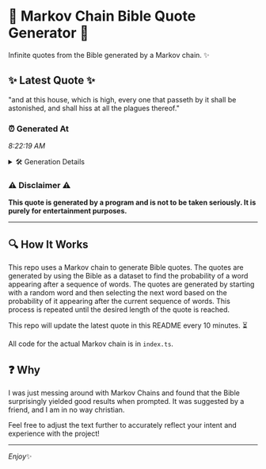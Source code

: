# 📖 Markov Chain Bible Quote Generator 📖

Infinite quotes from the Bible generated by a Markov chain. ✨

## ✨ Latest Quote ✨
"and at this house, which is high, every one that passeth by it shall be astonished, and shall hiss at all the plagues thereof."

### ⏰ Generated At
*8:22:19 AM*

<details>
    <summary>🛠️ Generation Details</summary>
    <p>
        <strong>🌱 Seed:</strong> and<br>
        <strong>🔄 Iterations:</strong> 23<br>
        <strong>📜 Context History:</strong><br>[ and ]: at<br>[ and, at ]: this<br>[ and, at, this ]: house,<br>[ and, at, this, house, ]: which<br>[ and, at, this, house,, which ]: is<br>[ and, at, this, house,, which, is ]: high,<br>[ at, this, house,, which, is, high, ]: every<br>[ this, house,, which, is, high,, every ]: one<br>[ house,, which, is, high,, every, one ]: that<br>[ which, is, high,, every, one, that ]: passeth<br>[ is, high,, every, one, that, passeth ]: by<br>[ high,, every, one, that, passeth, by ]: it<br>[ every, one, that, passeth, by, it ]: shall<br>[ one, that, passeth, by, it, shall ]: be<br>[ that, passeth, by, it, shall, be ]: astonished,<br>[ passeth, by, it, shall, be, astonished, ]: and<br>[ by, it, shall, be, astonished,, and ]: shall<br>[ it, shall, be, astonished,, and, shall ]: hiss<br>[ shall, be, astonished,, and, shall, hiss ]: at<br>[ be, astonished,, and, shall, hiss, at ]: all<br>[ astonished,, and, shall, hiss, at, all ]: the<br>[ and, shall, hiss, at, all, the ]: plagues<br>[ shall, hiss, at, all, the, plagues ]: thereof.<br>
    </p>
</details>

### ⚠️ Disclaimer ⚠️
**This quote is generated by a program and is not to be taken seriously. It is purely for entertainment purposes.**

---

## 🔍 How It Works

This repo uses a Markov chain to generate Bible quotes. The quotes are generated by using the Bible as a dataset to find the probability of a word appearing after a sequence of words. The quotes are generated by starting with a random word and then selecting the next word based on the probability of it appearing after the current sequence of words. This process is repeated until the desired length of the quote is reached.

This repo will update the latest quote in this README every 10 minutes. ⏳

All code for the actual Markov chain is in `index.ts`.

## ❓ Why

I was just messing around with Markov Chains and found that the Bible surprisingly yielded good results when prompted. 
It was suggested by a friend, and I am in no way christian.

Feel free to adjust the text further to accurately reflect your intent and experience with the project!

---

*Enjoy*✨
